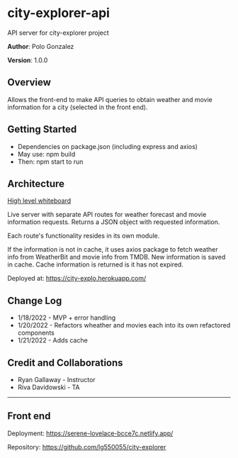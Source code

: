 # city-explorer-api
API server for city-explorer project

**Author**: Polo Gonzalez

**Version**: 1.0.0

## Overview
Allows the front-end to make API queries to obtain weather and movie information for a city (selected in the front end).

## Getting Started
- Dependencies on package.json (including express and axios)
- May use: npm build
- Then: npm start to run

## Architecture
[High level whiteboard](./whiteboard.jpg)

Live server with separate API routes for weather forecast and movie information requests.  Returns a JSON object with requested information.

Each route's functionality resides in its own module.

If the information is not in cache, it uses axios package to fetch weather info from WeatherBit and movie info from TMDB.  New information is saved in cache.  Cache information is returned is it has not expired.

Deployed at:
https://city-explo.herokuapp.com/

## Change Log
- 1/18/2022 - MVP + error handling
- 1/20/2022 - Refactors wheather and movies each into its own refactored components
- 1/21/2022 - Adds cache

## Credit and Collaborations
- Ryan Gallaway - Instructor
- Riva Davidowski - TA

---

## Front end

Deployment:
https://serene-lovelace-bcce7c.netlify.app/

Repository:
https://github.com/lg550055/city-explorer
